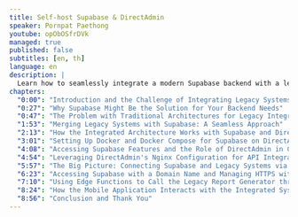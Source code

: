 ```yaml
---
title: Self-host Supabase & DirectAdmin
speaker: Pornpat Paethong
youtube: opObOSfrDVk
managed: true
published: false
subtitles: [en, th]
language: en
description: |
  Learn how to seamlessly integrate a modern Supabase backend with a legacy system in this insightful talk by Pornpat, a software engineer from DevForward.tech. Discover a practical approach to leveraging Supabase's features like authentication and edge functions while maintaining the functionality of your existing infrastructure. This session explores a real-world project scenario, offering valuable techniques for bridging the gap between legacy systems and modern development practices. See how Docker, Docker Compose, DirectAdmin, and nginx play a key role in this integration strategy, allowing you to modernize your application architecture without disrupting existing workflows. Gain valuable insights into building a more efficient and scalable system by combining the power of Supabase with the reliability of your legacy components.
chapters:
  "0:00": "Introduction and the Challenge of Integrating Legacy Systems"
  "0:27": "Why Supabase Might Be the Solution for Your Backend Needs"
  "0:47": "The Problem with Traditional Architectures for Legacy Integration"
  "1:53": "Merging Legacy Systems with Supabase: A Seamless Approach"
  "2:13": "How the Integrated Architecture Works with Supabase and DirectAdmin"
  "3:01": "Setting Up Docker and Docker Compose for Supabase on DirectAdmin"
  "4:08": "Accessing Supabase Features and the Role of DirectAdmin in Configuration"
  "4:54": "Leveraging DirectAdmin's Nginx Configuration for API Integration"
  "5:57": "The Big Picture: Connecting Supabase and Legacy Systems via DirectAdmin"
  "6:23": "Accessing Supabase with a Domain Name and Managing HTTPS with DirectAdmin"
  "7:10": "Using Edge Functions to Call the Legacy Report Generator through Supabase"
  "8:24": "How the Mobile Application Interacts with the Integrated System"
  "8:56": "Conclusion and Thank You"
---
```

